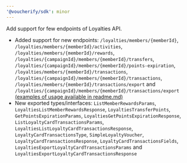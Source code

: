 ```yaml
---
'@voucherify/sdk': minor
---
```


Add support for few endpoints of Loyalties API.
- Added support for new endpoints: `/loyalties/members/{memberId}`, `/loyalties/members/{memberId}/activities`, `/loyalties/members/{memberId}/rewards`, `/loyalties/{campaignId}/members/{memberId}/transfers`, `/loyalties/{campaignId}/members/{memberId}/points-expiration`, `/loyalties/members/{memberId}/transactions`, `/loyalties/{campaignId}/members/{memberId}/transactions`, `/loyalties/members/{memberId}/transactions/export` and `/loyalties/{campaignId}/members/{memberId}/transactions/export` [(examples of usage available in readme.md)](..%2F..%2Fpackages%2Fsdk%2FREADME.md)
- New exported types/interfaces: `ListMemberRewardsParams`, `LoyaltiesListMemberRewardsResponse`, `LoyaltiesTransferPoints`, `GetPointsExpirationParams`, `LoyaltiesGetPointsExpirationResponse`, `ListLoyaltyCardTransactionsParams`, `LoyaltiesListLoyaltyCardTransactionsResponse`, `LoyaltyCardTransactionsType`, `SimpleLoyaltyVoucher`, `LoyaltyCardTransactionsResponse`, `LoyaltyCardTransactionsFields`, `LoyaltiesExportLoyaltyCardTransactionsParams` and `LoyaltiesExportLoyaltyCardTransactionsResponse`
